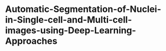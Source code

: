# Automatic-Segmentation-of-Nuclei-in-Single-cell-and-Multi-cell-images-using-Deep-Learning-Approaches